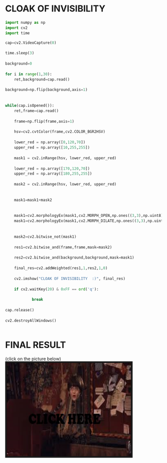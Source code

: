 # CLOAK OF INVISIBILITY

```python
import numpy as np
import cv2 
import time

```


```python
cap=cv2.VideoCapture(0)

time.sleep(3)

background=0

for i in range(1,30):
    ret,background=cap.read()

background=np.flip(background,axis=1)


while(cap.isOpened()):
    ret,frame=cap.read()
    
    frame=np.flip(frame,axis=1)
    
    hsv=cv2.cvtColor(frame,cv2.COLOR_BGR2HSV)
    
    lower_red = np.array([0,120,70])
    upper_red = np.array([10,255,255])

    mask1 = cv2.inRange(hsv, lower_red, upper_red) 
      
    lower_red = np.array([170,120,70])
    upper_red = np.array([180,255,255])

    mask2 = cv2.inRange(hsv, lower_red, upper_red) 
    
    
    mask1=mask1+mask2
    
    
    mask1=cv2.morphologyEx(mask1,cv2.MORPH_OPEN,np.ones((3,3),np.uint8),iterations=3)
    mask1=cv2.morphologyEx(mask1,cv2.MORPH_DILATE,np.ones((3,3),np.uint8),iterations=3)
    
    
    mask2=cv2.bitwise_not(mask1)
    
    res1=cv2.bitwise_and(frame,frame,mask=mask2)
    
    res2=cv2.bitwise_and(background,background,mask=mask1)
    
    final_res=cv2.addWeighted(res1,1,res2,1,0)
    
    cv2.imshow("CLOAK OF INVISIBILITY  :)", final_res) 
    
    if cv2.waitKey(20) & 0xFF == ord('q'):
            
            break
    
cap.release()

cv2.destroyAllWindows()
```


```python

```



# FINAL RESULT
(click on the picture below)</br>
<a href="https://drive.google.com/file/d/16MtdguJuNogReNHb_p-D_A3sWHAwF5Hu/view?usp=sharing" target="_blank"><img src="DATA\images.jpg" 
alt="IMAGE ALT TEXT HERE" width="400" height="300" border="5" /></a>